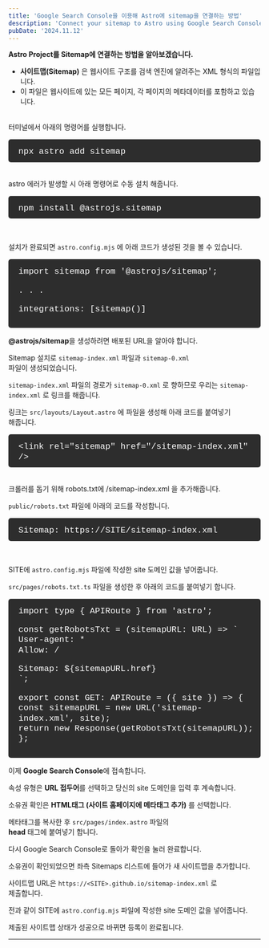 ```yaml
---
title: 'Google Search Console을 이용해 Astro에 sitemap을 연결하는 방법'
description: 'Connect your sitemap to Astro using Google Search Console.'
pubDate: '2024.11.12'
---
```


**Astro Project를 Sitemap에 연결하는 방법을 알아보겠습니다.**

- **사이트맵(Sitemap)** 은 웹사이트 구조를 검색 엔진에 알려주는 XML 형식의 파일입니다.
- 이 파일은 웹사이트에 있는 모든 페이지, 각 페이지의 메타데이터를 포함하고 있습니다.

<br>
터미널에서 아래의 명령어를 실행합니다.

<div class="terminal">
npx astro add sitemap
</div>

<br>
astro 에러가 발생할 시 아래 명령어로 수동 설치 해줍니다.

<div class="terminal">
npm install @astrojs.sitemap
</div>

<br>

설치가 완료되면 `astro.config.mjs` 에 아래 코드가 생성된 것을 볼 수 있습니다.

<div class="terminal">
import sitemap from '@astrojs/sitemap';

. . .

integrations: [sitemap()]

</div>

**@astrojs/sitemap**을 생성하려면 배포된 URL을 알아야 합니다.

Sitemap 설치로 `sitemap-index.xml` 파일과 `sitemap-0.xml`  
 파일이 생성되었습니다.

`sitemap-index.xml` 파일의 경로가 `sitemap-0.xml` 로 향하므로 우리는 `sitemap-index.xml` 로 링크를 해줍니다.

링크는 `src/layouts/Layout.astro` 에 파일을 생성해 아래 코드를 붙여넣기  
 해줍니다.

<div class="terminal">
  &lt;link rel="sitemap" href="/sitemap-index.xml" /&gt;
</div>

<br>
크롤러를 돕기 위해 robots.txt에 /sitemap-index.xml 을 추가해줍니다.

`public/robots.txt` 파일에 아래의 코드를 작성합니다.

<div class="terminal">
Sitemap: https://SITE/sitemap-index.xml
</div>

<br>

SITE에 `astro.config.mjs` 파일에 작성한 site 도메인 값을 넣어줍니다.

`src/pages/robots.txt.ts` 파일을 생성한 후 아래의 코드를 붙여넣기 합니다.

<div class="terminal">
import type { APIRoute } from 'astro';

const getRobotsTxt = (sitemapURL: URL) => `  
User-agent: \*  
Allow: /

Sitemap: ${sitemapURL.href}  
`;

export const GET: APIRoute = ({ site }) => {  
 const sitemapURL = new URL('sitemap-index.xml', site);  
 return new Response(getRobotsTxt(sitemapURL));  
};

</div>

이제 **Google Search Console**에 접속합니다.

속성 유형은 **URL 접두어**를 선택하고 당신의 site 도메인을 입력 후 계속합니다.

소유권 확인은 **HTML태그 (사이트 홈페이지에 메타태그 추가)** 를 선택합니다.

메타태그를 복사한 후 `src/pages/index.astro` 파일의  
**head** 태그에 붙여넣기 합니다.

다시 Google Search Console로 돌아가 확인을 눌러 완료합니다.

소유권이 확인되었으면 좌측 Sitemaps 리스트에 들어가 새 사이트맵을 추가합니다.

사이트맵 URL은 `https://<SITE>.github.io/sitemap-index.xml` 로  
 제출합니다.

전과 같이 SITE에 `astro.config.mjs` 파일에 작성한 site 도메인 값을 넣어줍니다.

제출된 사이트맵 상태가 성공으로 바뀌면 등록이 완료됩니다.

---

<style>
h1 {
    font-size: 2em;
    margin-bottom: 20px;
}


.terminal {
    background-color: #2d2d2d; 
    color: #ffffff; 
    padding: 15px 10px 10px 20px;
    border-radius: 5px;
    font-family: 'Courier New', monospace;
    font-size: 17px;
    line-height: 1.2;
    overflow-x: auto;
    margin: 15px 0;
}
</style>

<script src="https://utteranc.es/client.js"
        repo="tjsgh1217/tjsgh1217.github.io"
        issue-term="pathname"
        theme="github-light"
        crossorigin="anonymous"
        async>
</script>
